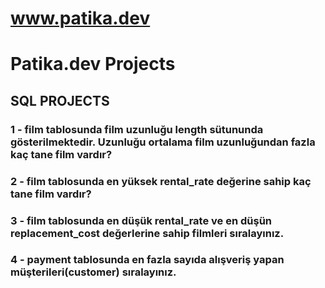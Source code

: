 # www.patika.dev
# Patika.dev Projects

## SQL PROJECTS

### 1 - film tablosunda film uzunluğu length sütununda gösterilmektedir. Uzunluğu ortalama film uzunluğundan fazla kaç tane film vardır?
### 2 - film tablosunda en yüksek rental_rate değerine sahip kaç tane film vardır?
### 3 - film tablosunda en düşük rental_rate ve en düşün replacement_cost değerlerine sahip filmleri sıralayınız.
### 4 - payment tablosunda en fazla sayıda alışveriş yapan müşterileri(customer) sıralayınız.